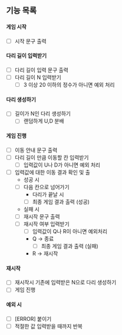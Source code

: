 ## 기능 목록

#### 게임 시작
- [ ] 시작 문구 출력

#### 다리 길이 입력받기

- [ ] 다리 길이 입력 문구 출력
- [ ] 다리 길이 N 입력받기
  - [ ] 3 이상 20 이하의 정수가 아니면 예외 처리

#### 다리 생성하기
- [ ] 길이가 N인 다리 생성하기
  - [ ] 랜덤하게 U,D 분배

#### 게임 진행
- [ ] 이동 안내 문구 출력
- [ ] 다리 길이 만큼 이동할 칸 입력받기
  - [ ] 입력값이 U나 D가 아니면 예외 처리

- [ ] 입력값에 대한 이동 결과 확인 및 출
    - 성공 시
    - [ ] 다음 칸으로 넘어가기
      - 다리가 끝날 시
      - [ ] 최종 게임 결과 출력 (성공)
    - 실패 시
    - [ ] 재시작 문구 출력
    - [ ] 재시작 여부 입력받기
      - [ ] 입력값이 Q나 R이 아니면 예외처리
      - Q -> 종료
        - [ ] 최종 게임 결과 출력 (실패)
      - R -> 재시작

#### 재시작
- [ ] 재시작시 기존에 입력받은 N으로 다리 생성하기
- [ ] 게임 진행

#### 예외 시
- [ ] [ERROR] 붙이기
- [ ] 적절한 값 입력받을 때까지 반복